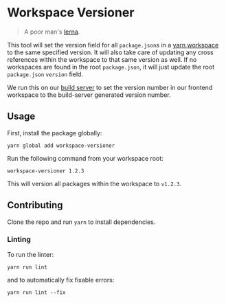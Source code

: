 # Workspace Versioner

> A poor man's [lerna](https://github.com/lerna/lerna).

This tool will set the version field for all `package.json`s in a [yarn workspace](https://yarnpkg.com/lang/en/docs/workspaces/) to the same specified version. It will also take care of updating any cross references within the workspace to that same version as well. If no workspaces are found in the root `package.json`, it will just update the root `package.json` `version` field.

We run this on our [build server](https://teamcity.archoninfosys.com/) to set the version number in our frontend workspace to the build-server generated version number.

## Usage

First, install the package globally:

```
yarn global add workspace-versioner
```

Run the following command from your workspace root:

```
workspace-versioner 1.2.3
```

This will version all packages within the workspace to `v1.2.3`.

## Contributing

Clone the repo and run `yarn` to install dependencies.

### Linting

To run the linter:

```
yarn run lint
```

and to automatically fix fixable errors:

```
yarn run lint --fix
```
